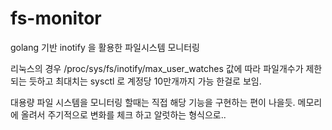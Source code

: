 # fs-monitor
golang 기반 inotify 을 활용한 파일시스템 모니터링


리눅스의 경우 /proc/sys/fs/inotify/max_user_watches 값에 따라 파일개수가 제한 되는 듯하고
최대치는 sysctl 로 계정당 10만개까지 가능 한걸로 보임.

대용량 파일 시스템을 모니터링 할때는 직접 해당 기능을 구현하는 편이 나을듯. 메모리에 올려서 주기적으로 변화를 체크 하고
알럿하는 형식으로..

